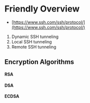 # Friendly Overview



* [https://www.ssh.com/ssh/protocol/](https://www.ssh.com/ssh/protocol/)



1. Dynamic SSH tunneling
2. Local SSH tunneling
3. Remote SSH tunneling

## 

## Encryption Algorithms

#### RSA

#### DSA

#### ECDSA

